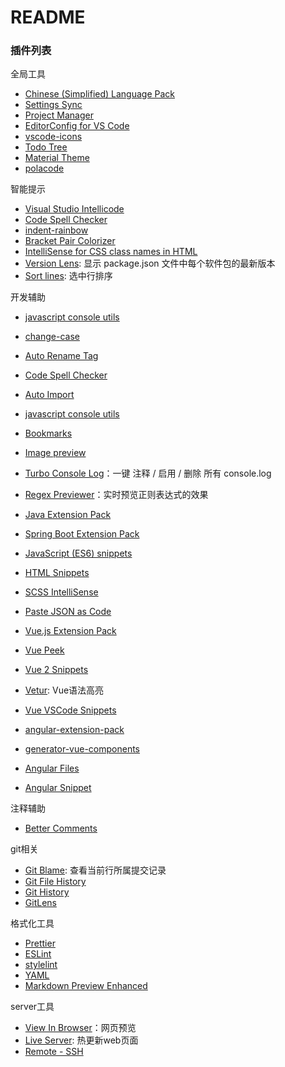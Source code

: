 # README
### 插件列表
全局工具
* [Chinese (Simplified) Language Pack](https://marketplace.visualstudio.com/items?itemName=MS-CEINTL.vscode-language-pack-zh-hans)
* [Settings Sync](https://marketplace.visualstudio.com/items?itemName=Shan.code-settings-sync)
* [Project Manager](https://marketplace.visualstudio.com/items?itemName=alefragnani.project-manager)
* [EditorConfig for VS Code](https://marketplace.visualstudio.com/items?itemName=EditorConfig.EditorConfig)
* [vscode-icons](https://marketplace.visualstudio.com/items?itemName=vscode-icons-team.vscode-icons)
* [Todo Tree](https://marketplace.visualstudio.com/items?itemName=Gruntfuggly.todo-tree)
* [Material Theme](https://marketplace.visualstudio.com/items?itemName=Equinusocio.vsc-material-theme)
* [polacode](https://marketplace.visualstudio.com/items?itemName=pnp.polacode)

智能提示
* [Visual Studio Intellicode](https://marketplace.visualstudio.com/items?itemName=VisualStudioExptTeam.vscodeintellicode)
* [Code Spell Checker](https://marketplace.visualstudio.com/items?itemName=streetsidesoftware.code-spell-checker)
* [indent-rainbow](https://marketplace.visualstudio.com/items?itemName=oderwat.indent-rainbow)
* [Bracket Pair Colorizer](https://marketplace.visualstudio.com/items?itemName=CoenraadS.bracket-pair-colorizer)
* [IntelliSense for CSS class names in HTML](https://marketplace.visualstudio.com/items?itemName=Zignd.html-css-class-completion)
* [Version Lens](https://marketplace.visualstudio.com/items?itemName=pflannery.vscode-versionlens):
显示 package.json 文件中每个软件包的最新版本
* [Sort lines](https://marketplace.visualstudio.com/items?itemName=Tyriar.sort-lines): 选中行排序


开发辅助
* [javascript console utils](https://marketplace.visualstudio.com/items?itemName=whtouche.vscode-js-console-utils)
* [change-case](https://marketplace.visualstudio.com/items?itemName=wmaurer.change-case)
* [Auto Rename Tag](https://marketplace.visualstudio.com/items?itemName=formulahendry.auto-rename-tag)
* [Code Spell Checker](https://marketplace.visualstudio.com/items?itemName=streetsidesoftware.code-spell-checker)
* [Auto Import](https://marketplace.visualstudio.com/items?itemName=steoates.autoimport)
* [javascript console utils](https://marketplace.visualstudio.com/items?itemName=whtouche.vscode-js-console-utils)
* [Bookmarks](https://marketplace.visualstudio.com/items?itemName=alefragnani.Bookmarks)
* [Image preview](https://marketplace.visualstudio.com/items?itemName=kisstkondoros.vscode-gutter-preview)
* [Turbo Console Log](https://marketplace.visualstudio.com/items?itemName=ChakrounAnas.turbo-console-log)：一键 注释 / 启用 / 删除 所有 console.log
* [Regex Previewer](https://marketplace.visualstudio.com/items?itemName=chrmarti.regex)：实时预览正则表达式的效果

* [Java Extension Pack](https://marketplace.visualstudio.com/items?itemName=vscjava.vscode-java-pack)
* [Spring Boot Extension Pack](https://marketplace.visualstudio.com/items?itemName=Pivotal.vscode-boot-dev-pack)

* [JavaScript (ES6) snippets](https://marketplace.visualstudio.com/items?itemName=xabikos.JavaScriptSnippets)
* [HTML Snippets](https://marketplace.visualstudio.com/items?itemName=abusaidm.html-snippets)

* [SCSS IntelliSense](https://marketplace.visualstudio.com/items?itemName=mrmlnc.vscode-scss)

* [Paste JSON as Code](https://marketplace.visualstudio.com/items?itemName=quicktype.quicktype)

* [Vue.js Extension Pack](https://marketplace.visualstudio.com/items?itemName=mubaidr.vuejs-extension-pack)
* [Vue Peek](https://marketplace.visualstudio.com/items?itemName=dariofuzinato.vue-peek)
* [Vue 2 Snippets](https://marketplace.visualstudio.com/items?itemName=hollowtree.vue-snippets)
* [Vetur](https://marketplace.visualstudio.com/items?itemName=octref.vetur): Vue语法高亮
* [Vue VSCode Snippets](https://marketplace.visualstudio.com/items?itemName=sdras.vue-vscode-snippets)
* [angular-extension-pack](https://marketplace.visualstudio.com/items?itemName=loiane.angular-extension-pack)
* [generator-vue-components](https://marketplace.visualstudio.com/items?itemName=Nic34.generator-vue-components)
* [Angular Files](https://marketplace.visualstudio.com/items?itemName=alexiv.vscode-angular2-files)
* [Angular Snippet](https://marketplace.visualstudio.com/items?itemName=johnpapa.Angular2)

注释辅助
* [Better Comments](
https://marketplace.visualstudio.com/items?itemName=aaron-bond.better-comments)



git相关
* [Git Blame](
https://marketplace.visualstudio.com/items?itemName=waderyan.gitblame): 查看当前行所属提交记录
* [Git File History](
https://marketplace.visualstudio.com/items?itemName=pomber.git-file-history)
* [Git History](
https://marketplace.visualstudio.com/items?itemName=donjayamanne.githistory)
* [GitLens](
https://marketplace.visualstudio.com/items?itemName=eamodio.gitlens)


格式化工具
* [Prettier](https://marketplace.visualstudio.com/items?itemName=esbenp.prettier-vscode)
* [ESLint](https://marketplace.visualstudio.com/items?itemName=dbaeumer.vscode-eslint)
* [stylelint](https://marketplace.visualstudio.com/items?itemName=stylelint.vscode-stylelint)
* [YAML](https://marketplace.visualstudio.com/items?itemName=redhat.vscode-yaml)
* [Markdown Preview Enhanced](https://marketplace.visualstudio.com/items?itemName=shd101wyy.markdown-preview-enhanced)



server工具
* [View In Browser](https://marketplace.visualstudio.com/items?itemName=qinjia.view-in-browser)：网页预览
* [Live Server](https://marketplace.visualstudio.com/items?itemName=ritwickdey.LiveServer): 热更新web页面
* [Remote - SSH](https://marketplace.visualstudio.com/items?itemName=ms-vscode-remote.remote-ssh)


